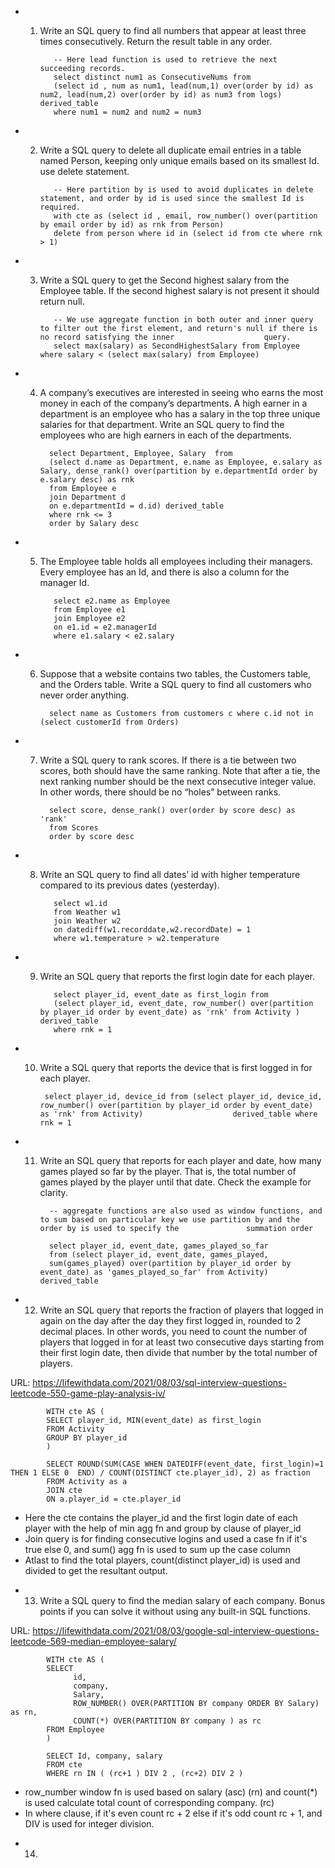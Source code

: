 - 1) Write an SQL query to find all numbers that appear at least three times consecutively. Return the result table in any order.
      
            -- Here lead function is used to retrieve the next succeeding records.
            select distinct num1 as ConsecutiveNums from
            (select id , num as num1, lead(num,1) over(order by id) as num2, lead(num,2) over(order by id) as num3 from logs) derived_table
            where num1 = num2 and num2 = num3 

- 2) Write a SQL query to delete all duplicate email entries in a table named Person, keeping only unique emails based on its smallest Id. use delete statement.

            -- Here partition by is used to avoid duplicates in delete statement, and order by id is used since the smallest Id is required.
            with cte as (select id , email, row_number() over(partition by email order by id) as rnk from Person)
            delete from person where id in (select id from cte where rnk > 1)

- 3) Write a SQL query to get the Second highest salary from the Employee table. If the second highest salary is not present it should return null.

            -- We use aggregate function in both outer and inner query to filter out the first element, and return's null if there is no record satisfying the inner                    query.
            select max(salary) as SecondHighestSalary from Employee where salary < (select max(salary) from Employee)

- 4)  A company’s executives are interested in seeing who earns the most money in each of the company’s departments. A high earner in a department is an employee who has a salary in the top three unique salaries for that department. Write an SQL query to find the employees who are high earners in each of the departments. 
   
            select Department, Employee, Salary  from
            (select d.name as Department, e.name as Employee, e.salary as Salary, dense_rank() over(partition by e.departmentId order by e.salary desc) as rnk
            from Employee e 
            join Department d 
            on e.departmentId = d.id) derived_table
            where rnk <= 3
            order by Salary desc
            
- 5) The Employee table holds all employees including their managers. Every employee has an Id, and there is also a column for the manager Id.

            select e2.name as Employee
            from Employee e1 
            join Employee e2
            on e1.id = e2.managerId 
            where e1.salary < e2.salary
 
- 6) Suppose that a website contains two tables, the Customers table, and the Orders table. Write a SQL query to find all customers who never order anything.

           select name as Customers from customers c where c.id not in (select customerId from Orders)
 
- 7) Write a SQL query to rank scores. If there is a tie between two scores, both should have the same ranking. Note that after a tie, the next ranking number should be the next consecutive integer value. In other words, there should be no “holes” between ranks.

           select score, dense_rank() over(order by score desc) as 'rank'
           from Scores
           order by score desc
- 8) Write an SQL query to find all dates’ id with higher temperature compared to its previous dates (yesterday).

            select w1.id
            from Weather w1 
            join Weather w2 
            on datediff(w1.recorddate,w2.recordDate) = 1 
            where w1.temperature > w2.temperature

- 9) Write an SQL query that reports the first login date for each player.

            select player_id, event_date as first_login from
            (select player_id, event_date, row_number() over(partition by player_id order by event_date) as 'rnk' from Activity ) derived_table
            where rnk = 1
            
- 10) Write a SQL query that reports the device that is first logged in for each player.

           select player_id, device_id from (select player_id, device_id, row_number() over(partition by player_id order by event_date) as 'rnk' from Activity)                    derived_table where rnk = 1

- 11) Write an SQL query that reports for each player and date, how many games played so far by the player. That is, the total number of games played by the player until that date. Check the example for clarity.
            
            -- aggregate functions are also used as window functions, and to sum based on particular key we use partition by and the order by is used to specify the               summation order
            
            select player_id, event_date, games_played_so_far
            from (select player_id, event_date, games_played, 
            sum(games_played) over(partition by player_id order by event_date) as 'games_played_so_far' from Activity) derived_table

- 12) Write an SQL query that reports the fraction of players that logged in again on the day after the day they first logged in, rounded to 2 decimal places. In other words, you need to count the number of players that logged in for at least two consecutive days starting from their first login date, then divide that number by the total number of players.
            
URL: https://lifewithdata.com/2021/08/03/sql-interview-questions-leetcode-550-game-play-analysis-iv/

            WITH cte AS (
            SELECT player_id, MIN(event_date) as first_login
            FROM Activity
            GROUP BY player_id
            )

            SELECT ROUND(SUM(CASE WHEN DATEDIFF(event_date, first_login)=1 THEN 1 ELSE 0  END) / COUNT(DISTINCT cte.player_id), 2) as fraction
            FROM Activity as a
            JOIN cte 
            ON a.player_id = cte.player_id

* Here the cte contains the player_id and the first login date of each player  with the help of min agg fn and group by clause of player_id
* Join query is for finding consecutive logins and used a case fn if it's true else 0, and sum() agg fn is used to sum up the case column
* Atlast to find the total players, count(distinct player_id) is used and divided to get the resultant output.

- 13)   Write a SQL query to find the median salary of each company. Bonus points if you can solve it without using any built-in SQL functions.

URL: https://lifewithdata.com/2021/08/03/google-sql-interview-questions-leetcode-569-median-employee-salary/

            WITH cte AS (
            SELECT 
                  id,
                  company,
                  Salary,
                  ROW_NUMBER() OVER(PARTITION BY company ORDER BY Salary) as rn,
                  COUNT(*) OVER(PARTITION BY company ) as rc 
            FROM Employee
            )

            SELECT Id, company, salary 
            FROM cte 
            WHERE rn IN ( (rc+1 ) DIV 2 , (rc+2) DIV 2 )

* row_number window fn is used based on salary (asc) (rn) and count(*) is used calculate total count of corresponding company. (rc)
* In where clause, if it's even count rc + 2 else if it's odd count rc + 1, and DIV is used for integer division.

- 14)  


